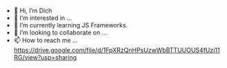 - 👋 Hi, I’m Dich
- 👀 I’m interested in ...
- 🌱 I’m currently learning JS Frameworks.
- 💞️ I’m looking to collaborate on ...
- 📫 How to reach me ...
https://drive.google.com/file/d/1FpXRzQnHPsUzwWbBTTUUOUS4fUzj11RG/view?usp=sharing
<!---
dickdzaii/dickdzaii is a ✨ special ✨ repository because its `README.md` (this file) appears on your GitHub profile.
You can click the Preview link to take a look at your changes.
--->
